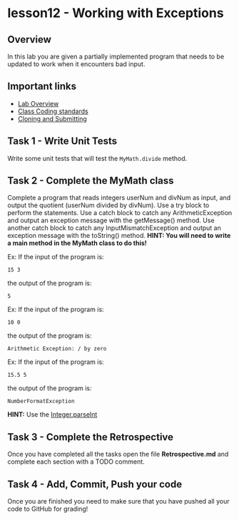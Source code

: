 # lesson12 - Working with Exceptions

## Overview

In this lab you are given a partially implemented program that needs to be updated to work when it
encounters bad input.

## Important links

- [Lab Overview](https://youtu.be/HZixPDCSpDk)
- [Class Coding standards](https://shanep-cs2.github.io/docs/coding-standards.html)
- [Cloning and Submitting](https://shanep-cs2.github.io/docs/github.html)

## Task 1 - Write Unit Tests

Write some unit tests that will test the `MyMath.divide` method.

## Task 2 - Complete the MyMath class

Complete a program that reads integers userNum and divNum as input, and output the quotient
(userNum divided by divNum). Use a try block to perform the statements. Use a catch block to catch
any ArithmeticException and output an exception message with the getMessage() method. Use another
catch block to catch any InputMismatchException and output an exception message with the toString()
method. **HINT: You will need to write a main method in the MyMath class to do this!**

Ex: If the input of the program is:

`15 3`

the output of the program is:

`5`

Ex: If the input of the program is:

`10 0`

the output of the program is:

`Arithmetic Exception: / by zero`

Ex: If the input of the program is:

`15.5 5`

the output of the program is:

`NumberFormatException`

**HINT:** Use the [Integer.parseInt](https://docs.oracle.com/javase/10/docs/api/java/lang/Integer.html#parseInt(java.lang.String))

## Task 3 - Complete the Retrospective

Once you have completed all the tasks open the file **Retrospective.md** and complete each section
with a TODO comment. 

## Task 4 - Add, Commit, Push your code

Once you are finished you need to make sure that you have pushed all your code to GitHub for
grading!
